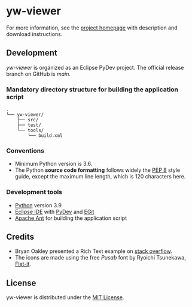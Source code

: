# yw-viewer

For more information, see the [project homepage](https://peter88213.github.io/yw-viewer) with description and download instructions.


## Development

*yw-viewer* is organized as an Eclipse PyDev project. The official release branch on GitHub is *main*.

### Mandatory directory structure for building the application script

```
.
└── yw-viewer/
    ├── src/
    ├── test/
    └── tools/ 
        └── build.xml
```

### Conventions

- Minimum Python version is 3.6. 
- The Python **source code formatting** follows widely the [PEP 8](https://www.python.org/dev/peps/pep-0008/) style guide, except the maximum line length, which is 120 characters here.

### Development tools

- [Python](https://python.org) version 3.9
- [Eclipse IDE](https://eclipse.org) with [PyDev](https://pydev.org) and [EGit](https://www.eclipse.org/egit/)
- [Apache Ant](https://ant.apache.org/) for building the application script

## Credits

- Bryan Oakley presented a Rich Text example on [stack overflow](https://stackoverflow.com/questions/63099026/fomatted-text-in-tkinter).
- The icons are made using the free *Pusab* font by Ryoichi Tsunekawa, [Flat-it](http://flat-it.com/).


## License

yw-viewer is distributed under the [MIT License](http://www.opensource.org/licenses/mit-license.php).

